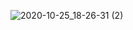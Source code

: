 ![2020-10-25_18-26-31 (2)](https://user-images.githubusercontent.com/71270607/97115934-120f3e00-170b-11eb-8684-23a655ffd978.png)
